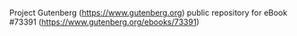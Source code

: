 Project Gutenberg (https://www.gutenberg.org) public repository for eBook #73391 (https://www.gutenberg.org/ebooks/73391)
